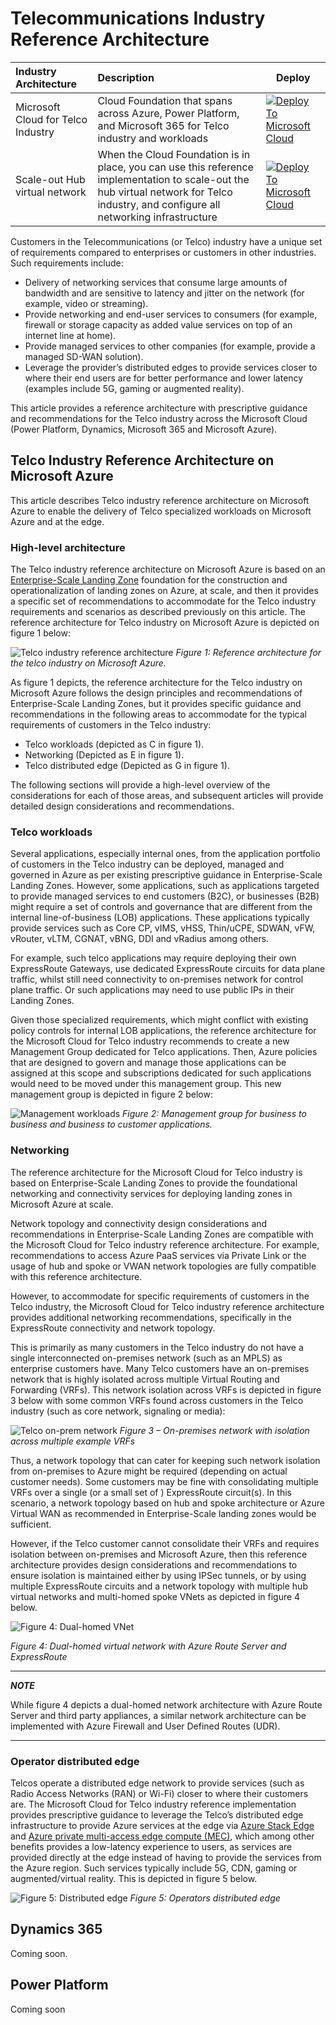 # Telecommunications Industry Reference Architecture

| Industry Architecture | Description | Deploy |
|:----------------------|:------------|--------|
| Microsoft Cloud for Telco Industry | Cloud Foundation that spans across Azure, Power Platform, and Microsoft 365 for Telco industry and workloads |[![Deploy To Microsoft Cloud](../docs/deploytomicrosoftcloud.svg)](https://portal.azure.com/#blade/Microsoft_Azure_CreateUIDef/CustomDeploymentBlade/uri/https%3A%2F%2Fraw.githubusercontent.com%2FMicrosoft%2Findustry%2Fmain%2Ftelco%2Fri%2FtelcoArm.json/uiFormDefinitionUri/https%3A%2F%2Fraw.githubusercontent.com%2FMicrosoft%2Findustry%2Fmain%2Ftelco%2Fri%2Ftelco-portal.json)
| Scale-out Hub virtual network | When the Cloud Foundation is in place, you can use this reference implementation to scale-out the hub virtual network for Telco industry, and configure all networking infrastructure |[![Deploy To Microsoft Cloud](../docs/deploytomicrosoftcloud.svg)](https://portal.azure.com/#blade/Microsoft_Azure_CreateUIDef/CustomDeploymentBlade/uri/https%3A%2F%2Fraw.githubusercontent.com%2FMicrosoft%2Findustry%2Fmain%2Ftelco%2solutions%2FtelcoNetworking%2FtelcoNwArm.json/uiFormDefinitionUri/https%3A%2F%2Fraw.githubusercontent.com%2FMicrosoft%2Findustry%2Fmain%2Ftelco%2Fsolutions%2FtelcoNetworking%2FtelcoNw-portal.json)

Customers in the Telecommunications (or Telco) industry have a unique set of requirements compared to enterprises or customers in other industries. Such requirements include:

* Delivery of networking services that consume large amounts of bandwidth and are sensitive to latency and jitter on the network (for example, video or streaming).
* Provide networking and end-user services to consumers (for example, firewall or storage capacity as added value services on top of an internet line at home).
* Provide managed services to other companies (for example, provide a managed SD-WAN solution).
* Leverage the provider’s distributed edges to provide services closer to where their end users are for better performance and lower latency (examples include 5G, gaming or augmented reality).

This article provides a reference architecture with prescriptive guidance and recommendations for the Telco industry across the Microsoft Cloud (Power Platform, Dynamics, Microsoft 365 and Microsoft Azure).

## Telco Industry Reference Architecture on Microsoft Azure

This article describes Telco industry reference architecture on Microsoft Azure to enable the delivery of Telco specialized workloads on Microsoft Azure and at the edge.

### High-level architecture

The Telco industry reference architecture on Microsoft Azure is based on an [Enterprise-Scale Landing Zone](https://docs.microsoft.com/en-us/azure/cloud-adoption-framework/ready/enterprise-scale/architecture) foundation for the construction and operationalization of landing zones on Azure, at scale, and then it provides a specific set of recommendations to accommodate for the Telco industry requirements and scenarios as described previously on this article. The reference architecture for Telco industry on Microsoft Azure is depicted on figure 1 below:

![Telco industry reference architecture](./docs/telco-industry-reference-architecture.png)
_Figure 1: Reference architecture for the telco industry on Microsoft Azure._

As figure 1 depicts, the reference architecture for the Telco industry on Microsoft Azure follows the design principles and recommendations of Enterprise-Scale Landing Zones, but it provides specific guidance and recommendations in the following areas to accommodate for the typical requirements of customers in the Telco industry:

* Telco workloads (depicted as C in figure 1).
* Networking (Depicted as E in figure 1).
* Telco distributed edge (Depicted as G in figure 1).

The following sections will provide a high-level overview of the considerations for each of those areas, and subsequent articles will provide detailed design considerations and recommendations.

### Telco workloads

Several applications, especially internal ones, from the application portfolio of customers in the Telco industry can be deployed, managed and governed in Azure as per existing prescriptive guidance in Enterprise-Scale Landing Zones. However, some applications, such as applications targeted to provide managed services to end customers (B2C), or businesses (B2B) might require a set of controls and governance that are different from the internal line-of-business (LOB) applications. These applications typically provide services such as Core CP, vIMS, vHSS, Thin/uCPE, SDWAN, vFW, vRouter, vLTM, CGNAT, vBNG, DDI and vRadius among others.

For example, such telco applications may require deploying their own ExpressRoute Gateways, use dedicated ExpressRoute circuits for data plane traffic, whilst still need connectivity to on-premises network for control plane traffic. Or such applications may need to use public IPs in their Landing Zones.

Given those specialized requirements, which might conflict with existing policy controls for internal LOB applications, the reference architecture for the Microsoft Cloud for Telco industry recommends to create a new Management Group dedicated for Telco applications. Then, Azure policies that are designed to govern and manage those applications can be assigned at this scope and subscriptions dedicated for such applications would need to be moved under this management group. This new management group is depicted in figure 2 below:

![Management workloads](./docs/management-group-telco.png)
_Figure 2: Management group for business to business and business to customer applications._

### Networking

The reference architecture for the Microsoft Cloud for Telco industry is based on Enterprise-Scale Landing Zones to provide the foundational networking and connectivity services for deploying landing zones in Microsoft Azure at scale.

Network topology and connectivity design considerations and recommendations in Enterprise-Scale Landing Zones are compatible with the Microsoft Cloud for Telco industry reference architecture. For example, recommendations to access Azure PaaS services via Private Link or the usage of hub and spoke or VWAN network topologies are fully compatible with this reference architecture.

However, to accommodate for specific requirements of customers in the Telco industry, the Microsoft Cloud for Telco industry reference architecture provides additional networking recommendations, specifically in the ExpressRoute connectivity and network topology.

This is primarily as many customers in the Telco industry do not have a single interconnected on-premises network (such as an MPLS) as enterprise customers have. Many Telco customers have an on-premises network that is highly isolated across multiple Virtual Routing and Forwarding (VRFs). This network isolation across VRFs is depicted in figure 3 below with some common VRFs found across customers in the Telco industry (such as core network, signaling or media):

![Telco on-prem network](./docs/telco-onprem.png)
_Figure 3 – On-premises network with isolation across multiple example VRFs_

Thus, a network topology that can cater for keeping such network isolation from on-premises to Azure might be required (depending on actual customer needs). Some customers may be fine with consolidating multiple VRFs over a single (or a small set of ) ExpressRoute circuit(s). In this scenario, a network topology based on hub and spoke architecture or Azure Virtual WAN as recommended in Enterprise-Scale landing zones would be sufficient.

However, if the Telco customer cannot consolidate their VRFs and requires isolation between on-premises and Microsoft Azure, then this reference architecture provides design considerations and recommendations to ensure isolation is maintained either by using IPSec tunnels, or by using multiple ExpressRoute circuits and a network topology with multiple hub virtual networks and multi-homed spoke VNets as depicted in figure 4 below.

![Figure 4: Dual-homed VNet](./docs/dual-homed-topology-expressroute.png)

_Figure 4: Dual-homed virtual network with Azure Route Server and ExpressRoute_

---
***NOTE***

While figure 4 depicts a dual-homed network architecture with Azure Route Server and third party appliances, a similar network architecture can be implemented with Azure Firewall and User Defined Routes (UDR).

---

### Operator distributed edge

Telcos operate a distributed edge network to provide services (such as Radio Access Networks (RAN) or Wi-Fi) closer to where their customers are. The Microsoft Cloud for Telco industry reference implementation provides prescriptive guidance to leverage the Telco’s distributed edge infrastructure to provide Azure services at the edge via [Azure Stack Edge](https://docs.microsoft.com/en-us/azure/databox-online/) and [Azure private multi-access edge compute (MEC)](https://docs.microsoft.com/en-us/azure/private-multi-access-edge-compute-mec/overview), which among other benefits provides a low-latency experience to users, as services are provided directly at the edge instead of having to provide the services from the Azure region. Such services typically include 5G, CDN, gaming or augmented/virtual reality. This is depicted in figure 5 below.

![Figure 5: Distributed edge](./docs/telco-industry-edge.png)
_Figure 5: Operators distributed edge_

## Dynamics 365

Coming soon.

## Power Platform

Coming soon
